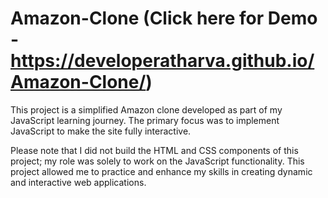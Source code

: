 # Amazon-Clone (Click here for Demo - https://developeratharva.github.io/Amazon-Clone/)

This project is a simplified Amazon clone developed as part of my JavaScript learning journey. The primary focus was to implement JavaScript to make the site fully interactive.

Please note that I did not build the HTML and CSS components of this project; my role was solely to work on the JavaScript functionality. This project allowed me to practice and enhance my skills in creating dynamic and interactive web applications.

